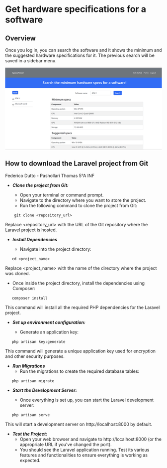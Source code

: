 # Get hardware specifications for a software

## Overview

Once you log in, you can search the software and it shows the minimum and the suggested hardware specifications for it. The previous search will be saved in a sidebar menu.

![Homepage](./docs/home.png)

## How to download the Laravel project from Git

Federico Dutto - Pashollari Thomas 5°A INF 

* ***Clone the project from Git:*** 
   
    * Open your terminal or command prompt.
    * Navigate to the directory where you want to store the project.
    * Run the following command to clone the project from Git:

```console
    git clone <repository_url>
```

Replace <repository_url> with the URL of the Git repository where the Laravel project is hosted.

* ***Install Dependencies***

  * Navigate into the project directory:
  
```console
   cd <project_name>
```

  Replace <project_name> with the name of the directory where the project was cloned.

  * Once inside the project directory, install the dependencies using Composer:
    
```console
   composer install
```

  This command will install all the required PHP dependencies for the Laravel project.

  * ***Set up environment configuration:***

    * Generate an application key:

```console
   php artisan key:generate
```

 This command will generate a unique application key used for encryption and other security purposes.

 * ***Run Migrations***
   * Run the migrations to create the required database tables:

```console
   php artisan migrate
```

* ***Start the Development Server:***

  * Once everything is set up, you can start the Laravel development server:

```console
   php artisan serve
```

This will start a development server on http://localhost:8000 by default.

* ***Test the Project:***
  * Open your web browser and navigate to http://localhost:8000
    (or the appropriate URL if you've changed the port).
  * You should see the Laravel application running.
    Test its various features and functionalities to ensure everything is working as expected.


   
     




      


